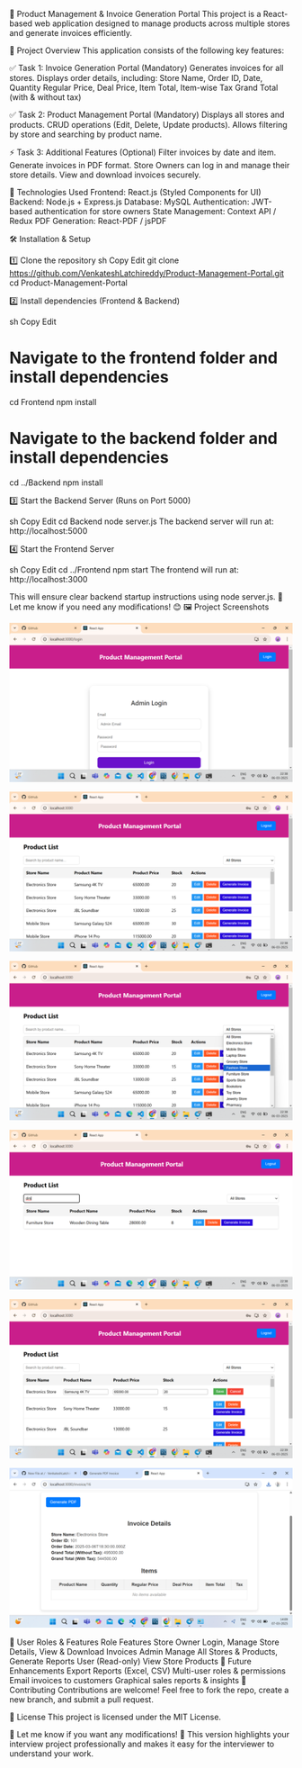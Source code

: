 📌 Product Management & Invoice Generation Portal
This project is a React-based web application designed to manage products across multiple stores and generate invoices efficiently.

📝 Project Overview
This application consists of the following key features:

✅ Task 1: Invoice Generation Portal (Mandatory)
Generates invoices for all stores.
Displays order details, including:
Store Name, Order ID, Date, Quantity
Regular Price, Deal Price, Item Total, Item-wise Tax
Grand Total (with & without tax)

✅ Task 2: Product Management Portal (Mandatory)
Displays all stores and products.
CRUD operations (Edit, Delete, Update products).
Allows filtering by store and searching by product name.

⚡ Task 3: Additional Features (Optional)
Filter invoices by date and item.
Generate invoices in PDF format.
Store Owners can log in and manage their store details.
View and download invoices securely.

🎯 Technologies Used
Frontend: React.js (Styled Components for UI)
Backend: Node.js + Express.js
Database: MySQL
Authentication: JWT-based authentication for store owners
State Management: Context API / Redux
PDF Generation: React-PDF / jsPDF


🛠 Installation & Setup

1️⃣ Clone the repository
sh
Copy
Edit
git clone https://github.com/VenkateshLatchireddy/Product-Management-Portal.git
cd Product-Management-Portal


2️⃣ Install dependencies (Frontend & Backend)

sh
Copy
Edit
# Navigate to the frontend folder and install dependencies
cd Frontend
npm install

# Navigate to the backend folder and install dependencies
cd ../Backend
npm install


3️⃣ Start the Backend Server (Runs on Port 5000)

sh
Copy
Edit
cd Backend
node server.js
The backend server will run at: http://localhost:5000


4️⃣ Start the Frontend Server

sh
Copy
Edit
cd ../Frontend
npm start
The frontend will run at: http://localhost:3000

This will ensure clear backend startup instructions using node server.js. 🚀
Let me know if you need any modifications! 😊
🖼 Project Screenshots

![Login Page](https://raw.githubusercontent.com/VenkateshLatchireddy/Product-Management-Portal/main/Frontend/src/assets/loginpage.png)


![Products List](https://raw.githubusercontent.com/VenkateshLatchireddy/Product-Management-Portal/main/Frontend/src/assets/productlist.png)

![Stores](https://raw.githubusercontent.com/VenkateshLatchireddy/Product-Management-Portal/main/Frontend/src/assets/stores.png)

![Store Search](https://raw.githubusercontent.com/VenkateshLatchireddy/Product-Management-Portal/main/Frontend/src/assets/storesearch.png)

![Edit Product Details](https://raw.githubusercontent.com/VenkateshLatchireddy/Product-Management-Portal/main/Frontend/src/assets/editproductdetails.png)

![PDF Generation](https://raw.githubusercontent.com/VenkateshLatchireddy/Product-Management-Portal/main/Frontend/src/assets/pdfgeneration.png)


🔑 User Roles & Features
Role	Features
Store Owner	Login, Manage Store Details, View & Download Invoices
Admin	Manage All Stores & Products, Generate Reports
User (Read-only)	View Store Products
🚀 Future Enhancements
Export Reports (Excel, CSV)
Multi-user roles & permissions
Email invoices to customers
Graphical sales reports & insights
🤝 Contributing
Contributions are welcome! Feel free to fork the repo, create a new branch, and submit a pull request.

📜 License
This project is licensed under the MIT License.

🎯 Let me know if you want any modifications! 🚀
This version highlights your interview project professionally and makes it easy for the interviewer to understand your work.
